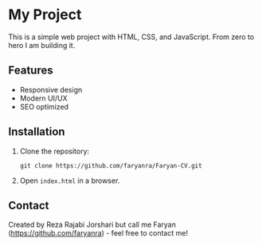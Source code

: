 # My Project
This is a simple web project with HTML, CSS, and JavaScript. From zero to hero I am building it.

## Features
- Responsive design
- Modern UI/UX
- SEO optimized

## Installation
1. Clone the repository:
   ```
   git clone https://github.com/faryanra/Faryan-CV.git
   ```
2. Open `index.html` in a browser.

## Contact
Created by Reza Rajabi Jorshari but call me Faryan (https://github.com/faryanra) - feel free to contact me!
